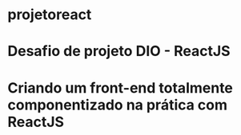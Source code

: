 # projetoreact
# Desafio de projeto DIO - ReactJS
# Criando um front-end totalmente componentizado na prática com ReactJS
 
